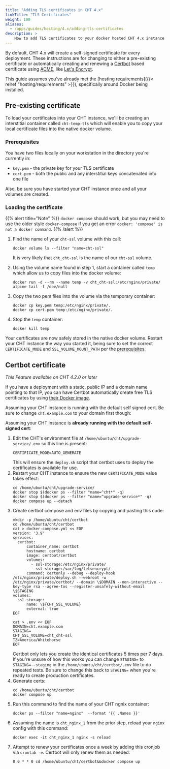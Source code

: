 ```yaml
---
title: "Adding TLS certificates in CHT 4.x"
linkTitle: "TLS Certificates"
weight: 100
aliases:
  - /apps/guides/hosting/4.x/adding-tls-certificates
description: >
    How to add TLS certificates to your docker hosted CHT 4.x instance
---
```


By default, CHT 4.x will create a self-signed certificate for every deployment.  These instructions are for changing to either a pre-existing certificate or automatically creating and renewing a [Certbot](https://certbot.eff.org/) based certificate using [ACME](https://acmeclients.com/), like [Let's Encrypt](https://letsencrypt.org/).

This guide assumes you've already met the [hosting requirements]({{< relref "hosting/requirements" >}}), specifically around Docker being installed.

## Pre-existing certificate

To load your certificates into your CHT instance, we'll be creating an interstitial container called `cht-temp-tls` which will enable you to copy your local certificate files into the native docker volume.

### Prerequisites

You have two files locally on your workstation in the directory you're currently in:

   * `key.pem` - the private key for your TLS certificate
   * `cert.pem` - both the public and any interstitial keys concatenated into one file

Also, be sure you have started your CHT instance once and all your volumes are created.  

### Loading the certificate

{{% alert title="Note" %}}
`docker compose` should work, but you may need to use the older style `docker-compose` if you get an error `docker: 'compose' is not a docker command`.
{{% /alert %}}

1. Find the name of your `cht-ssl` volume with this call:

   ```shell
   docker volume ls --filter "name=cht-ssl"
   ```
   It is very likely that `cht_cht-ssl` is the name of our `cht-ssl` volume.
2. Using the volume name found in step 1, start a container called `temp` which allow us to copy files into the docker volume:

    ```shell
   docker run -d --rm --name temp -v cht_cht-ssl:/etc/nginx/private/ alpine tail -f /dev/null
   ```
3. Copy the two pem files into the volume via the temporary container:
   ```
   docker cp key.pem temp:/etc/nginx/private/.
   docker cp cert.pem temp:/etc/nginx/private/.
   ```
4. Stop the `temp` container: 
   ```shell
   docker kill temp
   ```

Your certificates are now safely stored in the native docker volume. Restart your CHT instance the way you started it, being sure to set the correct `CERTIFICATE_MODE` and `SSL_VOLUME_MOUNT_PATH` per the [prerequisites](#prerequisites).

## Certbot certificate

_This Feature available on CHT 4.2.0 or later_

If you have a deployment with a static, public IP and a domain name pointing to that IP, you can have Certbot automatically create free TLS certificates by using [their Docker image](https://hub.docker.com/r/certbot/certbot/). 

Assuming your CHT instance is running with the default self signed cert. Be sure to change `cht.example.com` to your domain first though:


Assuming your CHT instance is **already running with the default self-signed cert**:

1. Edit the CHT's environment file at `/home/ubuntu/cht/upgrade-service/.env` so this line is present:
   ```shell
   CERTIFICATE_MODE=AUTO_GENERATE
   ```
   This will ensure the `deploy.sh` script that certbot uses to deploy the certificates is available for use.
2. Restart your CHT instance to ensure the new `CERTIFICATE_MODE` value takes effect:
   ```shell
   cd /home/ubuntu/cht/upgrade-service/
   docker stop $(docker ps --filter "name=^cht*" -q)
   docker stop $(docker ps --filter "name=^upgrade-service*" -q)
   docker compose up --detach
   ```
3. Create certbot compose and env files by copying and pasting this code:
   ```shell
   mkdir -p /home/ubuntu/cht/certbot
   cd /home/ubuntu/cht/certbot
   cat > docker-compose.yml << EOF
   version: '3.9'
   services:
     certbot:
         container_name: certbot
         hostname: certbot
         image: certbot/certbot
         volumes:
           - ssl-storage:/etc/nginx/private/
           - ssl-storage:/var/log/letsencrypt/
         command: certonly --debug --deploy-hook /etc/nginx/private/deploy.sh --webroot -w /etc/nginx/private/certbot/ --domain \$DOMAIN --non-interactive --key-type rsa --agree-tos --register-unsafely-without-email \$STAGING
   volumes:
     ssl-storage:
         name: \${CHT_SSL_VOLUME}
         external: true
   EOF
   
   cat > .env << EOF
   DOMAIN=cht.example.com
   STAGING=
   CHT_SSL_VOLUME=cht_cht-ssl
   TZ=America/Whitehorse
   EOF
   ```
   Certbot only lets you create the identical certificates 5 times per 7 days.  If you're unsure of how this works you can change `STAGING=` to `STAGING=--staging` in the `/home/ubuntu/cht/certbot/.env` file to do repeated tests.  Be sure to change this back to `STAGING=` when you're ready to create production certificates.
4. Generate certs:
   ```shell
   cd /home/ubuntu/cht/certbot
   docker compose up
   ```
5. Run this command to find the name of your CHT ngnix container:
   ```shell
   docker ps --filter "name=nginx"  --format '{{ .Names }}'
   ```
6. Assuming the name is `cht_nginx_1` from the prior step, reload your `nginx` config with this command:
    ```shell
    docker exec -it cht_nginx_1 nginx -s reload
    ```
7. Attempt to renew your certificates once a week by adding this cronjob via `crontab -e`.  Certbot will only renew them as needed:
   ```shell
   0 0 * * 0 cd /home/ubuntu/cht/certbot&&docker compose up
   ```
